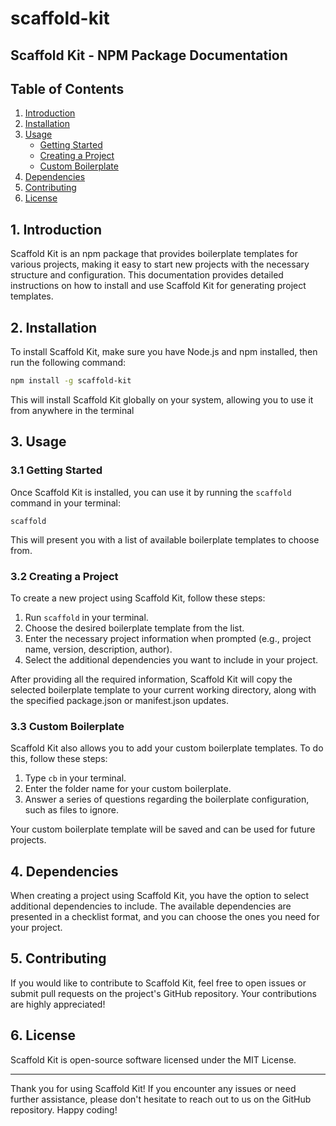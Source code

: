# scaffold-kit

## Scaffold Kit - NPM Package Documentation

## Table of Contents

1. [Introduction](#introduction)
2. [Installation](#installation)
3. [Usage](#usage)
    - [Getting Started](#getting-started)
    - [Creating a Project](#creating-a-project)
    - [Custom Boilerplate](#custom-boilerplate)
4. [Dependencies](#dependencies)
5. [Contributing](#contributing)
6. [License](#license)

## 1. Introduction

Scaffold Kit is an npm package that provides boilerplate templates for various projects, making it easy to start new projects with the necessary structure and configuration. This documentation provides detailed instructions on how to install and use Scaffold Kit for generating project templates.

## 2. Installation

To install Scaffold Kit, make sure you have Node.js and npm installed, then run the following command:

```bash
npm install -g scaffold-kit
```

This will install Scaffold Kit globally on your system, allowing you to use it from anywhere in the terminal

3\. Usage
---------

### 3.1 Getting Started

Once Scaffold Kit is installed, you can use it by running the `scaffold` command in your terminal:

`scaffold`

This will present you with a list of available boilerplate templates to choose from.

### 3.2 Creating a Project

To create a new project using Scaffold Kit, follow these steps:

1.  Run `scaffold` in your terminal.
2.  Choose the desired boilerplate template from the list.
3.  Enter the necessary project information when prompted (e.g., project name, version, description, author).
4.  Select the additional dependencies you want to include in your project.

After providing all the required information, Scaffold Kit will copy the selected boilerplate template to your current working directory, along with the specified package.json or manifest.json updates.

### 3.3 Custom Boilerplate

Scaffold Kit also allows you to add your custom boilerplate templates. To do this, follow these steps:

1.  Type `cb` in your terminal.
2.  Enter the folder name for your custom boilerplate.
3.  Answer a series of questions regarding the boilerplate configuration, such as files to ignore.

Your custom boilerplate template will be saved and can be used for future projects.

4\. Dependencies
----------------

When creating a project using Scaffold Kit, you have the option to select additional dependencies to include. The available dependencies are presented in a checklist format, and you can choose the ones you need for your project.

5\. Contributing
----------------

If you would like to contribute to Scaffold Kit, feel free to open issues or submit pull requests on the project's GitHub repository. Your contributions are highly appreciated!

6\. License
-----------

Scaffold Kit is open-source software licensed under the MIT License. 

* * * * *

Thank you for using Scaffold Kit! If you encounter any issues or need further assistance, please don't hesitate to reach out to us on the GitHub repository. Happy coding!

